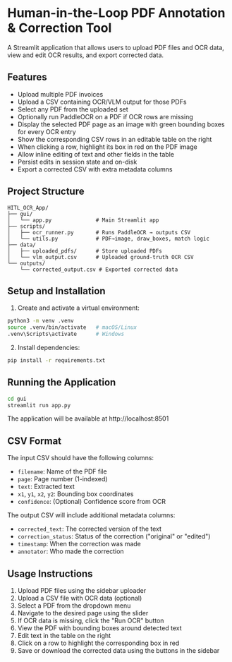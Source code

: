 # Human-in-the-Loop PDF Annotation & Correction Tool

A Streamlit application that allows users to upload PDF files and OCR data, view and edit OCR results, and export corrected data.

## Features

- Upload multiple PDF invoices
- Upload a CSV containing OCR/VLM output for those PDFs
- Select any PDF from the uploaded set
- Optionally run PaddleOCR on a PDF if OCR rows are missing
- Display the selected PDF page as an image with green bounding boxes for every OCR entry
- Show the corresponding CSV rows in an editable table on the right
- When clicking a row, highlight its box in red on the PDF image
- Allow inline editing of text and other fields in the table
- Persist edits in session state and on-disk
- Export a corrected CSV with extra metadata columns

## Project Structure

```
HITL_OCR_App/
├── gui/
│   └── app.py              # Main Streamlit app
├── scripts/
│   ├── ocr_runner.py       # Runs PaddleOCR → outputs CSV
│   └── utils.py            # PDF→image, draw_boxes, match logic
├── data/
│   ├── uploaded_pdfs/      # Store uploaded PDFs
│   └── vlm_output.csv      # Uploaded ground-truth OCR CSV
└── outputs/
    └── corrected_output.csv # Exported corrected data
```

## Setup and Installation

1. Create and activate a virtual environment:

```bash
python3 -m venv .venv
source .venv/bin/activate   # macOS/Linux
.venv\Scripts\activate      # Windows
```

2. Install dependencies:

```bash
pip install -r requirements.txt
```

## Running the Application

```bash
cd gui
streamlit run app.py
```

The application will be available at http://localhost:8501

## CSV Format

The input CSV should have the following columns:
- `filename`: Name of the PDF file
- `page`: Page number (1-indexed)
- `text`: Extracted text
- `x1`, `y1`, `x2`, `y2`: Bounding box coordinates
- `confidence`: (Optional) Confidence score from OCR

The output CSV will include additional metadata columns:
- `corrected_text`: The corrected version of the text
- `correction_status`: Status of the correction ("original" or "edited")
- `timestamp`: When the correction was made
- `annotator`: Who made the correction

## Usage Instructions

1. Upload PDF files using the sidebar uploader
2. Upload a CSV file with OCR data (optional)
3. Select a PDF from the dropdown menu
4. Navigate to the desired page using the slider
5. If OCR data is missing, click the "Run OCR" button
6. View the PDF with bounding boxes around detected text
7. Edit text in the table on the right
8. Click on a row to highlight the corresponding box in red
9. Save or download the corrected data using the buttons in the sidebar